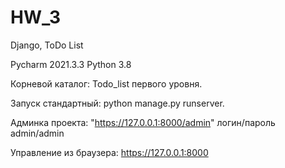 # HW_3
Django, ToDo List


 Pycharm 2021.3.3 Python 3.8<p>

Корневой каталог: Todo_list первого уровня.<p>
Запуск стандартный: python manage.py runserver.<p>
Админка проекта: "https://127.0.0.1:8000/admin"  логин/пароль admin/admin<p>
Управление из браузера: https://127.0.0.1:8000
